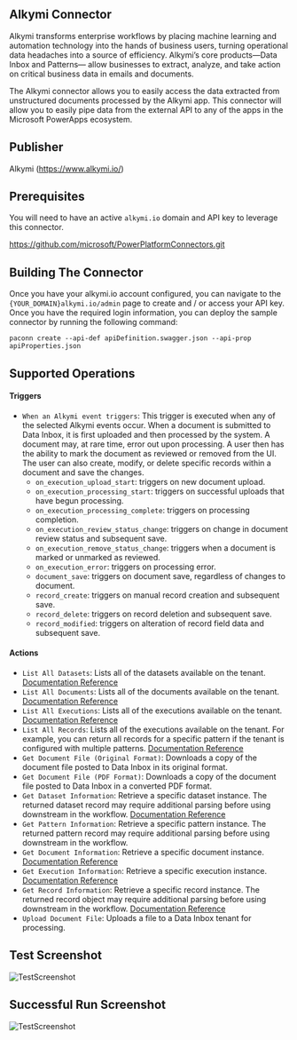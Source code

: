 ## Alkymi Connector

Alkymi transforms enterprise workflows by placing machine learning and automation technology into the hands of business 
users, turning operational data headaches into a source of efficiency. Alkymi’s core products—Data Inbox and Patterns—
allow businesses to extract, analyze, and take action on critical business data in emails and documents.

The Alkymi connector allows you to easily access the data extracted from unstructured documents processed by the Alkymi 
app. This connector will allow you to easily pipe data from the external API to any of the apps in the Microsoft 
PowerApps ecosystem.

## Publisher

Alkymi (https://www.alkymi.io/)

## Prerequisites

You will need to have an active `alkymi.io` domain and API key to leverage this connector. 

https://github.com/microsoft/PowerPlatformConnectors.git

## Building The Connector

Once you have your alkymi.io account configured, you can navigate to the `{YOUR_DOMAIN}alkymi.io/admin` page to create 
and / or access your API key. Once you have the required login information, you can deploy the sample connector by 
running the following command:

```paconn create --api-def apiDefinition.swagger.json --api-prop apiProperties.json```  

## Supported Operations
#### Triggers
- `When an Alkymi event triggers`: This trigger is executed when any of the selected Alkymi events occur. When a 
document is submitted to Data Inbox, it is first uploaded and then processed by the system. A document may, at rare 
time, error out upon processing. A user then has the ability to mark the document as reviewed or removed from the UI. 
The user can also create, modify, or delete specific records within a document and save the changes.
    - `on_execution_upload_start`: triggers on new document upload.
    - `on_execution_processing_start`: triggers on successful uploads that have begun processing.
    - `on_execution_processing_complete`: triggers on processing completion.
    - `on_execution_review_status_change`: triggers on change in document review status and subsequent save.
    - `on_execution_remove_status_change`: triggers when a document is marked or unmarked as reviewed.
    - `on_execution_error`: triggers on processing error.
    - `document_save`: triggers on document save, regardless of changes to document.
    - `record_create`: triggers on manual record creation and subsequent save.
    - `record_delete`: triggers on record deletion and subsequent save.
    - `record_modified`: triggers on alteration of record field data and subsequent save.
    
#### Actions
- `List All Datasets`: Lists all of the datasets available on the tenant. 
  [Documentation Reference](https://alkymi-api.readme.io/reference#get-dataset-list)
- `List All Documents`: Lists all of the documents available on the tenant.
  [Documentation Reference](https://alkymi-api.readme.io/reference#get-document-list)
- `List All Executions`: Lists all of the executions available on the tenant.
  [Documentation Reference](https://alkymi-api.readme.io/reference#get-execution-list-1)
- `List All Records`: Lists all of the executions available on the tenant. For example, you can return all records for a
   specific pattern if the tenant is configured with multiple patterns.
  [Documentation Reference](https://alkymi-api.readme.io/reference#records-api-v2)
- `Get Document File (Original Format)`: Downloads a copy of the document file posted to Data Inbox in its original 
  format.
- `Get Document File (PDF Format)`: Downloads a copy of the document file posted to Data Inbox in a converted PDF 
  format.
- `Get Dataset Information`: Retrieve a specific dataset instance. The returned dataset record may require additional 
  parsing before using downstream in the workflow.
  [Documentation Reference](https://alkymi-api.readme.io/reference#get-dataset-list-1)
- `Get Pattern Information`: Retrieve a specific pattern instance. The returned pattern record may require additional 
  parsing before using downstream in the workflow.
- `Get Document Information`: Retrieve a specific document instance.
  [Documentation Reference](https://alkymi-api.readme.io/reference#get-document-detail)
- `Get Execution Information`: Retrieve a specific execution instance.
  [Documentation Reference](https://alkymi-api.readme.io/reference#get-execution-list)	
- `Get Record Information`: Retrieve a specific record instance. The returned record object may require additional 
  parsing before using downstream in the workflow.
[Documentation Reference](https://alkymi-api.readme.io/reference#get-record-detail)
- `Upload Document File`: Uploads a file to a Data Inbox tenant for processing.

## Test Screenshot
![TestScreenshot](./TestScreenshot.png)

 ## Successful Run Screenshot
![TestScreenshot](./FlowRunScreenshot.png)